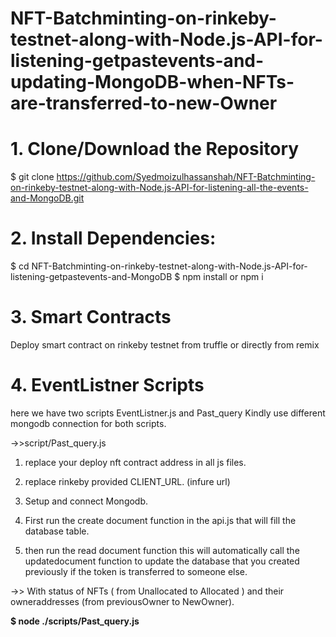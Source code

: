 # NFT-Batchminting-on-rinkeby-testnet-along-with-Node.js-API-for-listening-getpastevents-and-updating-MongoDB-when-NFTs-are-transferred-to-new-Owner


# 1. Clone/Download the Repository
$ git clone https://github.com/Syedmoizulhassanshah/NFT-Batchminting-on-rinkeby-testnet-along-with-Node.js-API-for-listening-all-the-events-and-MongoDB.git
# 2. Install Dependencies:
$ cd NFT-Batchminting-on-rinkeby-testnet-along-with-Node.js-API-for-listening-getpastevents-and-MongoDB
$ npm install or npm i

# 3. Smart Contracts
Deploy smart contract on rinkeby testnet from truffle or directly from remix

# 4. EventListner Scripts

here we have two scripts EventListner.js and Past_query Kindly use different mongodb connection for both scripts.

->>script/Past_query.js

1. replace your deploy nft contract address in all js files.

2. replace rinkeby provided CLIENT_URL. (infure url)

3. Setup and connect Mongodb.

4. First run the create document function in the api.js that will fill the database table.

5. then run the read document function this will automatically  call the updatedocument function to update the database that you created previously if the token is transferred to someone else.

->> With status of NFTs ( from Unallocated to Allocated ) and their owneraddresses (from previousOwner to NewOwner).


**$ node ./scripts/Past_query.js**
